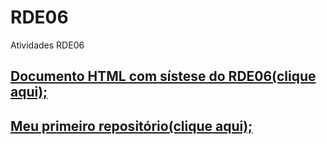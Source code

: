 # RDE06
 Atividades RDE06
 <h2><a href="RDE06-Adriele_Fillos.html" target="_blank">Documento HTML com sístese do RDE06(clique aqui);</a></h2>
 <h2><a href="https://adrielefillos.github.io/primeiro/"> Meu primeiro repositório(clique aqui);</a></h2>
